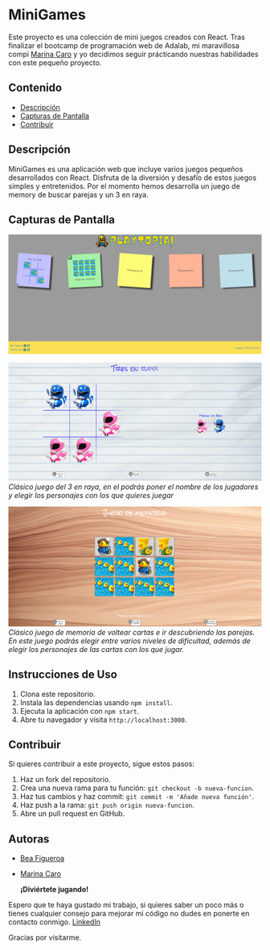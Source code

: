 # MiniGames

Este proyecto es una colección de mini juegos creados con React. Tras finalizar el bootcamp de programación web de Adalab, mi maravillosa compi [Marina Caro](https://github.com/marinacr92) y yo decidimos seguir prácticando nuestras habilidades con este pequeño proyecto.

## Contenido

- [Descripción](#descripción)
- [Capturas de Pantalla](#capturas-de-pantalla)
- [Contribuir](#contribuir)

## Descripción

MiniGames es una aplicación web que incluye varios juegos pequeños desarrollados con React. Disfruta de la diversión y desafío de estos juegos simples y entretenidos. Por el momento hemos desarrolla un juego de memory de buscar parejas y un 3 en raya.

## Capturas de Pantalla

![Captura de pantalla del inicio de la web](./screenshots/Inicio.png)

![Captura de pantalla del Juego 1](./screenshots/Tres%20en%20raya.png)
_Clásico juego del 3 en raya, en el podrás poner el nombre de los jugadores y elegir los personajes con los que quieres juegar_

![Captura de pantalla del Juego 2](./screenshots/Juego%20memory.png)
_Clásico juego de memoria de voltear cartas e ir descubriendo las parejas. En este juego podrás elegir entre varios niveles de dificultad, además de elegir los personajes de las cartas con los que jugar._

## Instrucciones de Uso

1. Clona este repositorio.
2. Instala las dependencias usando `npm install`.
3. Ejecuta la aplicación con `npm start`.
4. Abre tu navegador y visita `http://localhost:3000`.

## Contribuir

Si quieres contribuir a este proyecto, sigue estos pasos:

1. Haz un fork del repositorio.
2. Crea una nueva rama para tu función: `git checkout -b nueva-funcion`.
3. Haz tus cambios y haz commit: `git commit -m 'Añade nueva función'`.
4. Haz push a la rama: `git push origin nueva-funcion`.
5. Abre un pull request en GitHub.

## Autoras

- [Bea Figueroa](https://github.com/beafig)
- [Marina Caro](https://github.com/marinacr92)

  **¡Diviértete jugando!**

Espero que te haya gustado mi trabajo, si quieres saber un poco más o tienes cualquier consejo para mejorar mi código no dudes en ponerte en contacto conmigo. [LinkedIn](https://www.linkedin.com/in/bea-figueroa/)

Gracias por visitarme.
